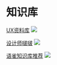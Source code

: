 # 知识库
[UX资料库](https://uxlib.net/content/method/design.html)
![](https://qhdtc.oss-cn-chengdu.aliyuncs.com/obsidian/Pasted%20image%2020220621221304.png)

[设计师啵啵](https://www.shejishibobo.com/)
![](https://qhdtc.oss-cn-chengdu.aliyuncs.com/obsidian/Pasted%20image%2020220621221941.png)

[语雀知识库推荐](https://www.yuque.com/jinrizuijia-beean/pczrgp/gunb58#zjlZU)
![](https://qhdtc.oss-cn-chengdu.aliyuncs.com/obsidian/Pasted%20image%2020220621222009.png)
